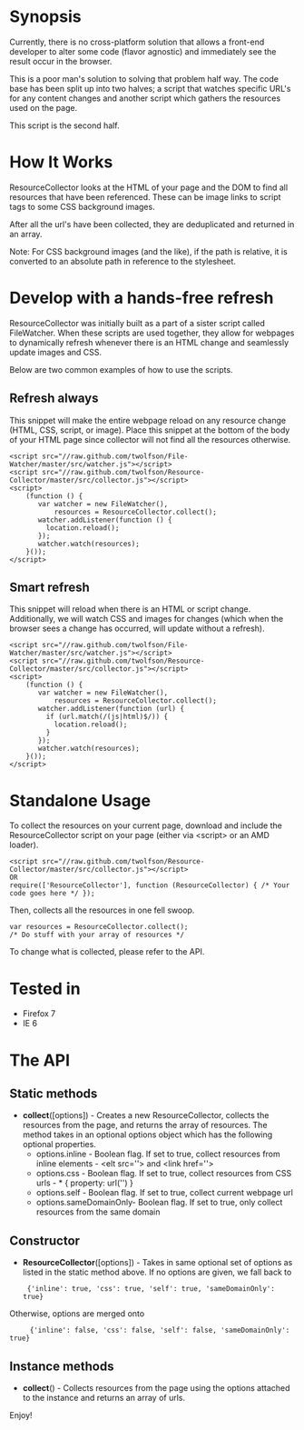 Synopsis
========
Currently, there is no cross-platform solution that allows a front-end developer to alter some code (flavor agnostic) and immediately see the result occur in the browser.

This is a poor man's solution to solving that problem half way. The code base has been split up into two halves; a script that watches specific URL's for any content changes and another script which gathers the resources used on the page.

This script is the second half.

How It Works
============
ResourceCollector looks at the HTML of your page and the DOM to find all resources that have been referenced. These can be image links to script tags to some CSS background images.

After all the url's have been collected, they are deduplicated and returned in an array.

Note: For CSS background images (and the like), if the path is relative, it is converted to an absolute path in reference to the stylesheet.

Develop with a hands-free refresh
=================================
ResourceCollector was initially built as a part of a sister script called FileWatcher. When these scripts are used together, they allow for webpages to dynamically refresh whenever there is an HTML change and seamlessly update images and CSS.

Below are two common examples of how to use the scripts.

Refresh always
--------------
This snippet will make the entire webpage reload on any resource change (HTML, CSS, script, or image). Place this snippet at the bottom of the body of your HTML page since collector will not find all the resources otherwise.

    <script src="//raw.github.com/twolfson/File-Watcher/master/src/watcher.js"></script>
    <script src="//raw.github.com/twolfson/Resource-Collector/master/src/collector.js"></script>
    <script>
        (function () {
           var watcher = new FileWatcher(),
               resources = ResourceCollector.collect();
           watcher.addListener(function () {
             location.reload();
           });
           watcher.watch(resources);
        }());
    </script>

Smart refresh
-------------
This snippet will reload when there is an HTML or script change. Additionally, we will watch CSS and images for changes (which when the browser sees a change has occurred, will update without a refresh).

    <script src="//raw.github.com/twolfson/File-Watcher/master/src/watcher.js"></script>
    <script src="//raw.github.com/twolfson/Resource-Collector/master/src/collector.js"></script>
    <script>
        (function () {
           var watcher = new FileWatcher(),
               resources = ResourceCollector.collect();
           watcher.addListener(function (url) {
             if (url.match(/(js|html)$/)) {
               location.reload();
             }
           });
           watcher.watch(resources);
        }());
    </script>

Standalone Usage
========
To collect the resources on your current page, download and include the ResourceCollector script on your page (either via &lt;script&gt; or an AMD loader).

    <script src="//raw.github.com/twolfson/Resource-Collector/master/src/collector.js"></script>
    OR
    require(['ResourceCollector'], function (ResourceCollector) { /* Your code goes here */ });

Then, collects all the resources in one fell swoop.

    var resources = ResourceCollector.collect();
    /* Do stuff with your array of resources */

To change what is collected, please refer to the API.

Tested in
=========
 - Firefox 7
 - IE 6

The API
=========

Static methods
--------------
 - **collect**([options]) - Creates a new ResourceCollector, collects the resources from the page, and returns the array of resources. The method takes in an optional options object which has the following optional properties.
    - options.inline - Boolean flag. If set to true, collect resources from inline elements - &lt;elt src=''&gt; and &lt;link href=''&gt;
    - options.css - Boolean flag. If set to true, collect resources from CSS urls - * { property: url('') }
    - options.self - Boolean flag. If set to true, collect current webpage url
    - options.sameDomainOnly- Boolean flag. If set to true, only collect resources from the same domain

Constructor
----------------
 - **ResourceCollector**([options]) - Takes in same optional set of options as listed in the static method above. If no options are given, we fall back to

        {'inline': true, 'css': true, 'self': true, 'sameDomainOnly': true}

 Otherwise, options are merged onto

         {'inline': false, 'css': false, 'self': false, 'sameDomainOnly': true}

Instance methods
----------------
 - **collect**() - Collects resources from the page using the options attached to the instance and returns an array of urls.

Enjoy!